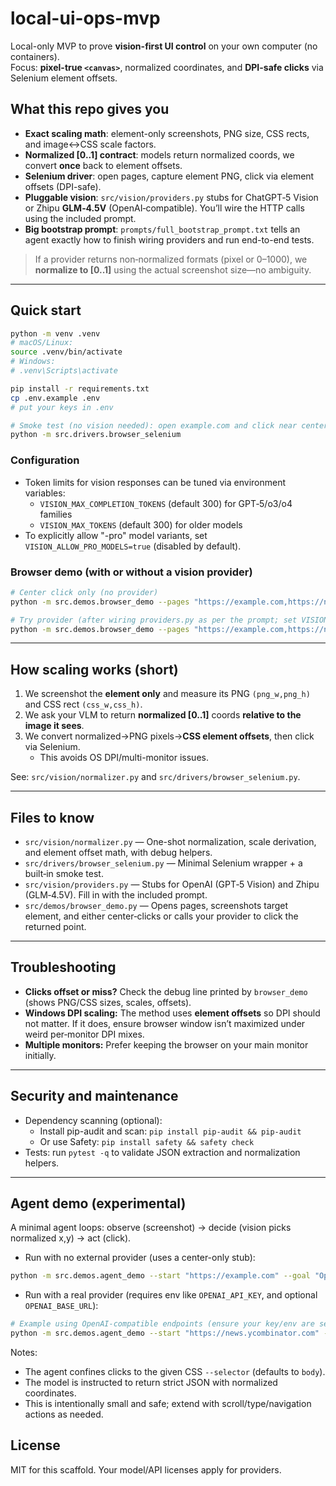 # local-ui-ops-mvp

Local-only MVP to prove **vision-first UI control** on your own computer (no containers).  
Focus: **pixel-true `<canvas>`**, normalized coordinates, and **DPI-safe clicks** via Selenium element offsets.

## What this repo gives you
- **Exact scaling math**: element-only screenshots, PNG size, CSS rects, and image↔CSS scale factors.
- **Normalized [0..1] contract**: models return normalized coords, we convert **once** back to element offsets.
- **Selenium driver**: open pages, capture element PNG, click via element offsets (DPI-safe).
- **Pluggable vision**: `src/vision/providers.py` stubs for ChatGPT‑5 Vision or Zhipu **GLM‑4.5V** (OpenAI‑compatible). You’ll wire the HTTP calls using the included prompt.
- **Big bootstrap prompt**: `prompts/full_bootstrap_prompt.txt` tells an agent exactly how to finish wiring providers and run end-to-end tests.

> If a provider returns non‑normalized formats (pixel or 0–1000), we **normalize to [0..1]** using the actual screenshot size—no ambiguity.

---

## Quick start

```bash
python -m venv .venv
# macOS/Linux:
source .venv/bin/activate
# Windows:
# .venv\Scripts\activate

pip install -r requirements.txt
cp .env.example .env
# put your keys in .env

# Smoke test (no vision needed): open example.com and click near center of the body
python -m src.drivers.browser_selenium
```

### Configuration
- Token limits for vision responses can be tuned via environment variables:
   - `VISION_MAX_COMPLETION_TOKENS` (default 300) for GPT‑5/o3/o4 families
   - `VISION_MAX_TOKENS` (default 300) for older models
- To explicitly allow "-pro" model variants, set `VISION_ALLOW_PRO_MODELS=true` (disabled by default).

### Browser demo (with or without a vision provider)
```bash
# Center click only (no provider)
python -m src.demos.browser_demo --pages "https://example.com,https://news.ycombinator.com" --selector "body" --center-only

# Try provider (after wiring providers.py as per the prompt; set VISION_PROVIDER=openai or zai in .env)
python -m src.demos.browser_demo --pages "https://example.com,https://news.ycombinator.com" --selector "body"
```

---

## How scaling works (short)
1) We screenshot the **element only** and measure its PNG `(png_w,png_h)` and CSS rect `(css_w,css_h)`.  
2) We ask your VLM to return **normalized [0..1]** coords **relative to the image it sees**.  
3) We convert normalized→PNG pixels→**CSS element offsets**, then click via Selenium.  
   - This avoids OS DPI/multi-monitor issues.

See: `src/vision/normalizer.py` and `src/drivers/browser_selenium.py`.

---

## Files to know
- `src/vision/normalizer.py` — One-shot normalization, scale derivation, and element offset math, with debug helpers.
- `src/drivers/browser_selenium.py` — Minimal Selenium wrapper + a built‑in smoke test.
- `src/vision/providers.py` — Stubs for OpenAI (GPT‑5 Vision) and Zhipu (GLM‑4.5V). Fill in with the included prompt.
- `src/demos/browser_demo.py` — Opens pages, screenshots target element, and either center‑clicks or calls your provider to click the returned point.

---

## Troubleshooting
- **Clicks offset or miss?** Check the debug line printed by `browser_demo` (shows PNG/CSS sizes, scales, offsets).
- **Windows DPI scaling:** The method uses **element offsets** so DPI should not matter. If it does, ensure browser window isn’t maximized under weird per‑monitor DPI mixes.
- **Multiple monitors:** Prefer keeping the browser on your main monitor initially.

---

## Security and maintenance
- Dependency scanning (optional):
   - Install pip-audit and scan: `pip install pip-audit && pip-audit`
   - Or use Safety: `pip install safety && safety check`
- Tests: run `pytest -q` to validate JSON extraction and normalization helpers.

---

## Agent demo (experimental)

A minimal agent loops: observe (screenshot) → decide (vision picks normalized x,y) → act (click).

- Run with no external provider (uses a center-only stub):

```bash
python -m src.demos.agent_demo --start "https://example.com" --goal "Open the main link" --provider none --max-steps 2
```

- Run with a real provider (requires env like `OPENAI_API_KEY`, and optional `OPENAI_BASE_URL`):

```bash
# Example using OpenAI-compatible endpoints (ensure your key/env are set)
python -m src.demos.agent_demo --start "https://news.ycombinator.com" --goal "Open the first story" --provider openai --model gpt-5-vision --max-steps 3
```

Notes:
- The agent confines clicks to the given CSS `--selector` (defaults to `body`).
- The model is instructed to return strict JSON with normalized coordinates.
- This is intentionally small and safe; extend with scroll/type/navigation actions as needed.

## License
MIT for this scaffold. Your model/API licenses apply for providers.

